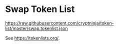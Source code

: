 # Swap Token List
 https://raw.githubusercontent.com/cryptninja/token-list/master/swap.tokenlist.json

See https://tokenlists.org/.
